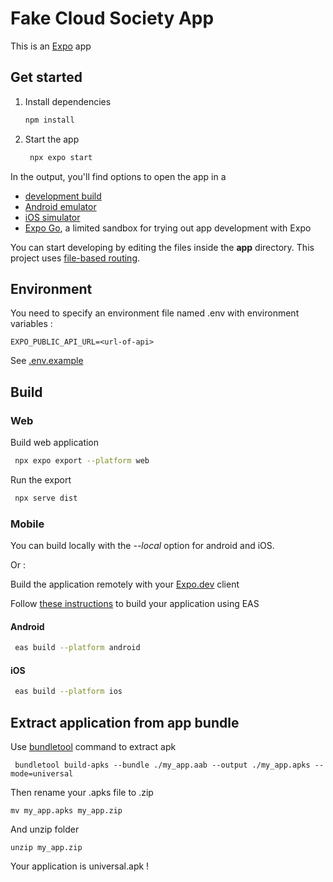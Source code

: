 # Fake Cloud Society App

This is an [Expo](https://expo.dev) app

## Get started

1. Install dependencies
   ```bash
   npm install
   ```
2. Start the app
   ```bash
    npx expo start
   ```

In the output, you'll find options to open the app in a

- [development build](https://docs.expo.dev/develop/development-builds/introduction/)
- [Android emulator](https://docs.expo.dev/workflow/android-studio-emulator/)
- [iOS simulator](https://docs.expo.dev/workflow/ios-simulator/)
- [Expo Go](https://expo.dev/go), a limited sandbox for trying out app development with Expo

You can start developing by editing the files inside the **app** directory. This project uses [file-based routing](https://docs.expo.dev/router/introduction).

## Environment
You need to specify an environment file named .env with environment variables :
```
EXPO_PUBLIC_API_URL=<url-of-api>
```
See [.env.example](.env.example)

## Build
### Web
Build web application
   ```bash
    npx expo export --platform web
   ```
Run the export
   ```bash
    npx serve dist
   ```

### Mobile
You can build locally with the *--local* option for android and iOS.

Or :

Build the application remotely with your [Expo.dev](https://expo.dev/) client

Follow [these instructions](https://docs.expo.dev/build/setup/) to build your application using EAS

#### Android
   ```bash
    eas build --platform android
   ```

#### iOS
   ```bash
    eas build --platform ios
   ```

## Extract application from app bundle

Use [bundletool](https://developer.android.com/tools/bundletool?hl=fr) command to extract apk
```
 bundletool build-apks --bundle ./my_app.aab --output ./my_app.apks --mode=universal
```
Then rename your .apks file to .zip
```
mv my_app.apks my_app.zip
```
And unzip folder
```
unzip my_app.zip
```
Your application is universal.apk !
